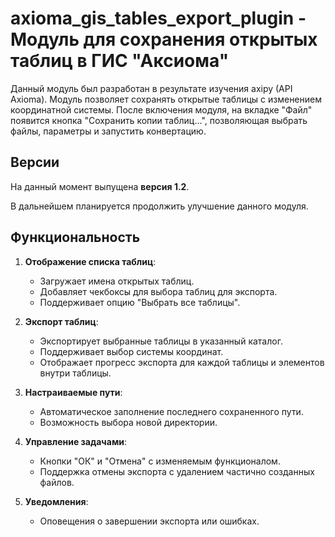 # axioma_gis_tables_export_plugin - Модуль для сохранения открытых таблиц в ГИС "Аксиома"

Данный модуль был разработан в результате изучения axipy (API Axioma).
Модуль позволяет сохранять открытые таблицы с изменением координатной системы. После включения модуля, на вкладке "Файл" появится кнопка "Сохранить копии таблиц...", позволяющая выбрать файлы, параметры и запустить конвертацию.

## Версии
На данный момент выпущена **версия 1.2**. 

В дальнейшем планируется продолжить улучшение данного модуля.

## Функциональность

1. **Отображение списка таблиц**:
   - Загружает имена открытых таблиц.
   - Добавляет чекбоксы для выбора таблиц для экспорта.
   - Поддерживает опцию "Выбрать все таблицы".

2. **Экспорт таблиц**:
   - Экспортирует выбранные таблицы в указанный каталог.
   - Поддерживает выбор системы координат.
   - Отображает прогресс экспорта для каждой таблицы и элементов внутри таблицы.

3. **Настраиваемые пути**:
   - Автоматическое заполнение последнего сохраненного пути.
   - Возможность выбора новой директории.

4. **Управление задачами**:
   - Кнопки "ОК" и "Отмена" с изменяемым функционалом.
   - Поддержка отмены экспорта с удалением частично созданных файлов.

5. **Уведомления**:
   - Оповещения о завершении экспорта или ошибках.
